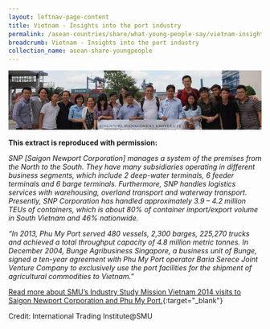 ```yaml
---
layout: leftnav-page-content
title: Vietnam - Insights into the port industry
permalink: /asean-countries/share/what-young-people-say/vietnam-insights-port-industry/
breadcrumb: Vietnam - Insights into the port industry
collection_name: asean-share-youngpeople
---
```


<img src="\images\asean-youngpeople\Vietnam-insights-port-industry.jpg" alt="Vietnam insights port industry banner" style="width:800px;" />

**This extract is reproduced with permission:**

*SNP [Saigon Newport Corporation] manages a system of the premises from the North to the South. They have many subsidiaries operating in different business segments, which include 2 deep-water terminals, 6 feeder terminals and 6 barge terminals. Furthermore, SNP handles logistics services with warehousing, overland transport and waterway transport. Presently, SNP Corporation has handled approximately 3.9 – 4.2 million TEUs of containers, which is about 80% of container import/export volume in South Vietnam and 46% nationwide.*

*“In 2013, Phu My Port served 480 vessels, 2,300 barges, 225,270 trucks and achieved a total throughput capacity of 4.8 million metric tonnes. In December 2004, Bunge Agribusiness Singapore, a business unit of Bunge, signed a ten-year agreement with Phu My Port operator Baria Serece Joint Venture Company to exclusively use the port facilities for the shipment of agricultural commodities to Vietnam.”*

[Read more about SMU’s Industry Study Mission Vietnam 2014 visits to Saigon Newport Corporation and Phu My Port.](http://www.eyeonasia.sg/wp-content/uploads/2017/12/ISM-Vietnam_compressed.pdf){:target="_blank"}

Credit: International Trading Institute@SMU

